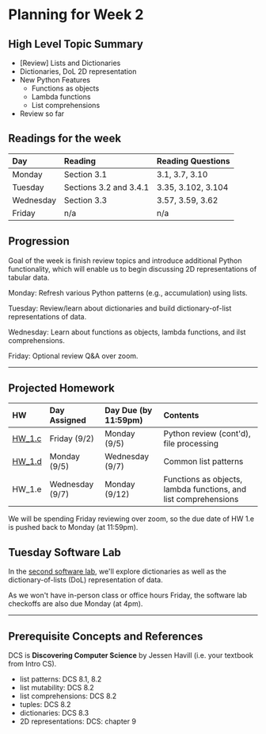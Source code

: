 # Planning for Week 2

## High Level Topic Summary

  - \[Review\] Lists and Dictionaries
  - Dictionaries, DoL 2D representation
  - New Python Features
      - Functions as objects
      - Lambda functions
      - List comprehensions
  - Review so far

## Readings for the week

Day        | Reading      | Reading Questions
:--------- |:-------------|:----------------------------------
Monday     | Section 3.1 | 3.1, 3.7, 3.10 
Tuesday    | Sections 3.2 and 3.4.1 | 3.35, 3.102, 3.104
Wednesday  | Section 3.3  | 3.57, 3.59, 3.62
Friday     | n/a          | n/a

## Progression

Goal of the week is finish review topics and introduce additional Python functionality, which will enable us to begin discussing 2D representations of tabular data.

Monday: Refresh various Python patterns (e.g., accumulation) using lists.

Tuesday: Review/learn about dictionaries and build dictionary-of-list representations of data.  

Wednesday: Learn about functions as objects, lambda functions, and ilst comprehensions.

Friday: Optional review Q&A over zoom.

---

## Projected Homework

HW | Day Assigned  | Day Due (by 11:59pm) | Contents
:--|:--------|:--------|:------------
[HW_1.c](../hw/HW_1.c/README.md) | Friday (9/2) | Monday (9/5) | Python review (cont'd), file processing
[HW_1.d](../hw/HW_1.d/README.md) | Monday (9/5) | Wednesday (9/7) | Common list patterns
HW_1.e | Wednesday (9/7) | Monday (9/12) | Functions as objects, lambda functions, and list comprehensions

We will be spending Friday reviewing over zoom, so the due date of HW 1.e is pushed back to Monday (at 11:59pm).

## Tuesday Software Lab

In the [second software lab](../sw_lab/lab_02/README.md), we'll explore dictionaries as well as the dictionary-of-lists (DoL) representation of data.

As we won't have in-person class or office hours Friday, the software lab checkoffs are also due Monday (at 4pm).

---

## Prerequisite Concepts and References

DCS is **Discovering Computer Science** by Jessen Havill (i.e. your textbook from Intro CS).

- list patterns: DCS 8.1, 8.2
- list mutability: DCS 8.2
- list comprehensions: DCS 8.2
- tuples: DCS 8.2
- dictionaries: DCS 8.3
- 2D representations: DCS: chapter 9